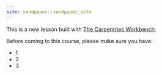 ```yaml
---
site: sandpaper::sandpaper_site
---
```


This is a new lesson built with [The Carpentries Workbench][workbench]. 

Before coming to this course, please make sure you have:
- 1
- 2
- 3

[workbench]: https://carpentries.github.io/sandpaper-docs

